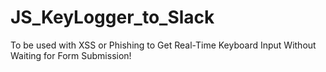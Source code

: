 # JS_KeyLogger_to_Slack
To be used with XSS or Phishing to Get Real-Time Keyboard Input Without Waiting for Form Submission!

